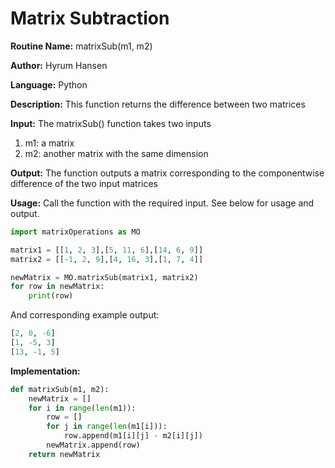 # Matrix Subtraction

**Routine Name:** matrixSub(m1, m2)

**Author:** Hyrum Hansen

**Language:** Python

**Description:** This function returns the difference between two matrices

**Input:** The matrixSub() function takes two inputs
1. m1: a matrix
2. m2: another matrix with the same dimension

**Output:** The function outputs a matrix corresponding to the componentwise difference of the two input matrices

**Usage:** Call the function with the required input. See below for usage and output.

```python
import matrixOperations as MO

matrix1 = [[1, 2, 3],[5, 11, 6],[14, 6, 9]]
matrix2 = [[-1, 2, 9],[4, 16, 3],[1, 7, 4]]

newMatrix = MO.matrixSub(matrix1, matrix2)
for row in newMatrix:
    print(row)
```

And corresponding example output:

```python
[2, 0, -6]
[1, -5, 3]
[13, -1, 5]
```

**Implementation:**

```python
def matrixSub(m1, m2):
    newMatrix = []
    for i in range(len(m1)):
        row = []
        for j in range(len(m1[i])):
            row.append(m1[i][j] - m2[i][j])
        newMatrix.append(row)
    return newMatrix
```


